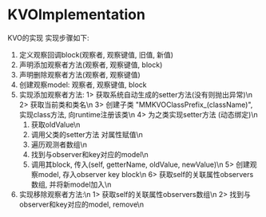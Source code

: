 # KVOImplementation
KVO的实现
实现步骤如下:
1. 定义观察回调block(观察者, 观察键值, 旧值, 新值)
2. 声明添加观察者方法(观察者, 观察键值, block)
3. 声明删除观察者方法(观察者, 观察键值)
4. 创建观察model: 观察者, 观察键值, block
5. 实现添加观察者方法:
  1> 获取系统自动生成的setter方法(没有则抛出异常)\n
  2> 获取当前类和类名\n
  3> 创建子类 "MMKVOClassPrefix_(className)", 实现class方法, 向runtime注册该类\n
  4> 为之类实现setter方法 (动态绑定)\n
    1) 获取oldValue\n
    2) 调用父类的setter方法 对属性赋值\n
    3) 遍历观测者数组\n
    4) 找到与observer和key对应的model\n
    5) 调用其block, 传入(self, getterName, oldValue, newValue)\n
  5> 创建观察model, 存入observer key block\n
  6> 获取self的关联属性observers数组, 并将新model加入\n
6. 实现移除观察者方法:\n
  1> 获取self的关联属性observers数组\n
  2> 找到与observer和key对应的model, remove\n
